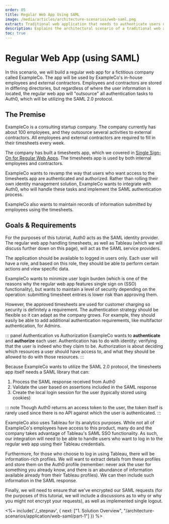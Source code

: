 ```yaml
---
order: 05
title: Regular Web App Using SAML
image: /media/articles/architecture-scenarios/web-saml.png
extract: Traditional web application that needs to authenticate users using SAML 2.0
description: Explains the architectural scenario of a traditional web application authenticating users using SAML 2.0.
toc: true
---
```

# Regular Web App (using SAML)

In this scenario, we will build a regular web app for a fictitious company called ExampleCo. The app will be used by ExampleCo's in-house employees and external contractors. Employees and contractors are stored in differing directories, but regardless of where the user information is located, the regular web app will "outsource" all authentication tasks to Auth0, which will be utilizing the SAML 2.0 protocol.

## The Premise

ExampleCo is a consulting startup company. The company currently has about 100 employees, and they outsource several activities to external contractors. All employees and external contractors are required to fill in their timesheets every week.

The company has built a timesheets app, which we covered in [Single Sign-On for Regular Web Apps](/architecture-scenarios/application/web-app-sso). The timesheets app is used by both internal employees and contractors.

ExampleCo wants to revamp the way that users who want access to the timesheets app are authenticated and authorized. Rather than rolling their own identity management solution, ExampleCo wants to integrate with Auth0, who will handle these tasks and implement the SAML authentication process.

ExampleCo also wants to maintain records of information submitted by employees using the timesheets.

## Goals & Requirements

For the purposes of this tutorial, Auth0 acts as the SAML identity provider. The regular web app handling timesheets, as well as Tableau (which we will discuss further down on this page), will act as the SAML service providers.

The application should be available to logged in users only. Each user will have a role, and based on this role, they should be able to perform certain actions and view specific data.

ExampleCo wants to minimize user login burden (which is one of the reasons why the regular web app features single sign on (SSO) functionality), but wants to maintain a level of security depending on the operation: submitting timesheet entries is lower risk than approving them.

However, the approved timesheets are used for customer charging so security is definitely a requirement. The authentication strategy should be flexible so it can adapt as the company grows. For example, they should easily be able to add additional authentication requirements, like multifactor authentication, for Admins.

::: panel Authentication vs Authorization
ExampleCo wants to __authenticate__ and __authorize__ each user. Authentication has to do with identity: verifying that the user is indeed who they claim to be. Authorization is about deciding which resources a user should have access to, and what they should be allowed to do with those resources.
:::

Because ExampleCo wants to utilize the SAML 2.0 protocol, the timesheets app itself needs a SAML library that can:

1. Process the SAML response received from Auth0
2. Validate the user based on assertions included in the SAML response
3. Create the local login session for the user (typically stored using cookies)

::: note
Though Auth0 returns an access token to the user, the token itself is rarely used since there is no API against which the user is authenticated.
:::

ExampleCo also uses Tableau for its analytics purposes. While not all of ExampleCo's employees have access to this product, many do and the company takes advantage of Tableau's SAML SSO functionality. As such, our integration will need to be able to handle users who want to log in to the regular web app using their Tableau credentials.

Furthermore, for those who choose to log in using Tableau, there will be information-rich profiles. We will want to extract details from these profiles and store them on the Auth0 profile (remember: never ask the user for something you already know, and there is an abundance of information available already from their Tableau profiles). We can then include such information in the SAML response.  

Finally, we will need to ensure that we've encrypted our SAML requests (for the purposes of this tutorial, we will include a discussions as to why or why you might not encrypt your requests), as well as implemented single logout.

<%= include('./_stepnav', {
 next: ["1. Solution Overview", "/architecture-scenarios/application/web-saml/part-1"]
}) %>